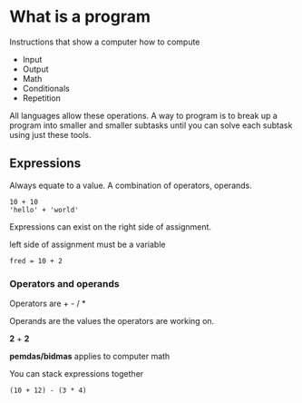 # What is a program

Instructions that show a computer how to compute

- Input
- Output
- Math
- Conditionals
- Repetition

All languages allow these operations. A way to program is to break up a program into smaller and smaller subtasks until you can solve each subtask using just these tools.

## Expressions

Always equate to a value. A combination of operators, operands.

```
10 + 10
'hello' + 'world'
```

Expressions can exist on the right side of assignment.

left side of assignment must be a variable

`fred = 10 + 2`

### Operators and operands

Operators are + - / *

Operands are the values the operators are working on.

**2** + **2**

**pemdas/bidmas** applies to computer math

You can stack expressions together

`(10 + 12) - (3 * 4)`